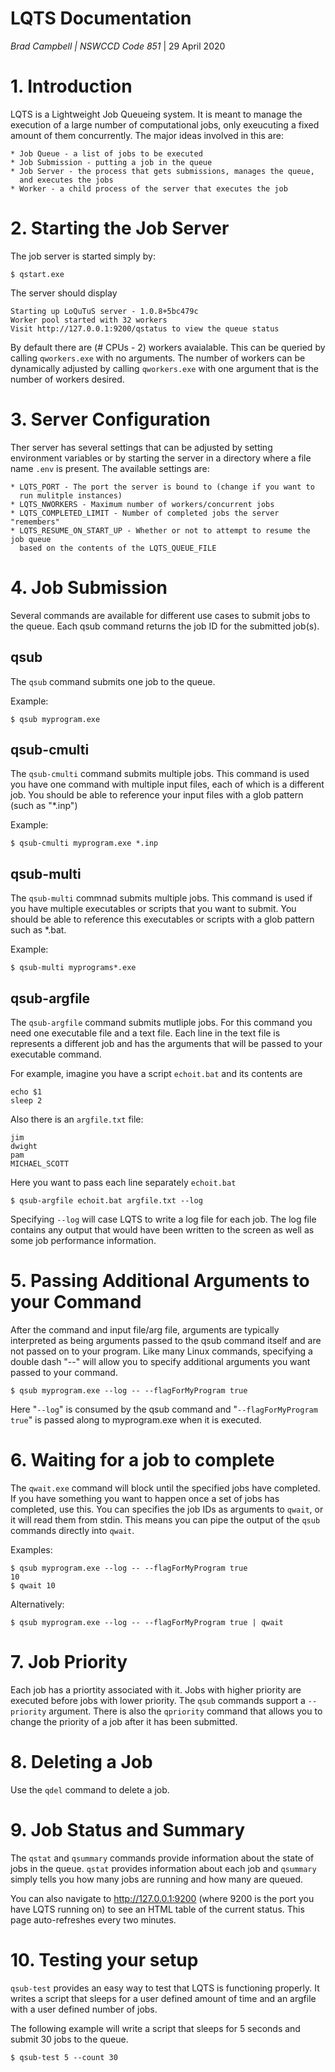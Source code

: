 # LQTS Documentation

*Brad Campbell | NSWCCD Code 851* | 29 April 2020

# 1. Introduction

LQTS is a Lightweight Job Queueing system.  It is meant to manage the
execution of a large number of computational jobs, only exeucuting a fixed
amount of them concurrently.  The major ideas involved in this are:

    * Job Queue - a list of jobs to be executed
    * Job Submission - putting a job in the queue
    * Job Server - the process that gets submissions, manages the queue,
      and executes the jobs
    * Worker - a child process of the server that executes the job

# 2. Starting the Job Server

The job server is started simply by:

```
$ qstart.exe
```
The server should display

```
Starting up LoQuTuS server - 1.0.8+5bc479c
Worker pool started with 32 workers
Visit http://127.0.0.1:9200/qstatus to view the queue status
```

By default there are (# CPUs - 2) workers avaialable.  This can be queried
by calling `qworkers.exe` with no arguments.  The number of workers can be
dynamically adjusted by calling `qworkers.exe` with one argument that is the
number of  workers desired.

# 3. Server Configuration

Ther server has several settings that can be adjusted by setting environment variables
or by starting the server in a directory where a file name `.env` is
present.  The available settings are:

    * LQTS_PORT - The port the server is bound to (change if you want to
      run mulitple instances)
    * LQTS_NWORKERS - Maximum number of workers/concurrent jobs
    * LQTS_COMPLETED_LIMIT - Number of completed jobs the server "remembers"
    * LQTS_RESUME_ON_START_UP - Whether or not to attempt to resume the job queue
      based on the contents of the LQTS_QUEUE_FILE

# 4. Job Submission

Several commands are available for different use cases to submit jobs to the queue.
Each qsub command returns the job ID for the submitted job(s).

## qsub

The `qsub` command submits one job to the queue.

Example:

`
$ qsub myprogram.exe
`

## qsub-cmulti

The `qsub-cmulti` command submits multiple jobs.  This command is used you have one
command with multiple input files, each of which is a different job.  You should be
able to reference your input files with a glob pattern (such as "*.inp")

Example:

```
$ qsub-cmulti myprogram.exe *.inp
```

## qsub-multi

The `qsub-multi` commnad submits multiple jobs.  This command is used if you have
multiple executables or scripts that you want to submit.  You should be able to
reference this executables or scripts with a glob pattern such as *.bat.

Example:

```
$ qsub-multi myprograms*.exe
```

## qsub-argfile

The `qsub-argfile` command submits mutliple jobs.  For this command you need one
executable file and a text file.  Each line in the text file is represents a
different job and has the arguments that will be passed to your executable command.

For example, imagine you have a script `echoit.bat` and its contents are

```
echo $1
sleep 2
```

Also there is an `argfile.txt` file:

```
jim
dwight
pam
MICHAEL_SCOTT
```

Here you want to pass each line separately `echoit.bat`

`
$ qsub-argfile echoit.bat argfile.txt --log
`

Specifying `--log` will case LQTS to write a log file for each job.  The log file
contains any output that would have been written to the screen as well as some job
performance information.


# 5. Passing Additional Arguments to your Command

After the command and input file/arg file, arguments are typically interpreted as
being arguments passed to the qsub command itself and are not passed on to your
program.  Like many Linux commands, specifying a double dash "--" will allow
you to specify additional arguments you want passed to your command.

```
$ qsub myprogram.exe --log -- --flagForMyProgram true
```

Here "`--log`" is consumed by the qsub command and "`--flagForMyProgram true`" is
passed along to myprogram.exe when it is executed.

# 6. Waiting for a job to complete

The `qwait.exe` command will block until the specified jobs have completed.  If you
have something you want to happen once a set of jobs has completed, use this.
You can specifies the job IDs as arguments to `qwait`, or it will read them from stdin.
This means you can pipe the output of the `qsub` commands directly into `qwait`.

Examples:

```
$ qsub myprogram.exe --log -- --flagForMyProgram true
10
$ qwait 10
```

Alternatively:

```
$ qsub myprogram.exe --log -- --flagForMyProgram true | qwait
```

# 7. Job Priority

Each job has a priortity associated with it.  Jobs with higher priority are executed
before jobs with lower priority.  The `qsub` commands support a `--priority` argument.
There is also the `qpriority` command that allows you to change the priority of a
job after it has been submitted.


# 8. Deleting a Job

Use the `qdel` command to delete a job.

# 9. Job Status and Summary

The `qstat` and `qsummary` commands provide information about the state of jobs
in the queue.  `qstat` provides information about each job and `qsummary` simply
tells you how many jobs are running and how many are queued.

You can also navigate to http://127.0.0.1:9200 (where 9200 is the port you have LQTS
running on) to see an HTML table of the current status.  This page auto-refreshes every
two minutes.

# 10. Testing your setup

`qsub-test` provides an easy way to test that LQTS is functioning properly.  It
writes a script that sleeps for a user defined amount of time and an argfile with a
user defined number of jobs.

The following example will write a script that sleeps for 5 seconds and
submit 30 jobs to the queue.

```
$ qsub-test 5 --count 30
```
